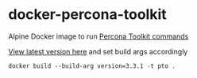 # docker-percona-toolkit

Alpine Docker image to run [Percona Toolkit commands](https://www.percona.com/doc/percona-toolkit/3.0/index.html].)

[View latest version here](https://www.percona.com/downloads/percona-toolkit/LATEST/) and set build args accordingly

```
docker build --build-arg version=3.3.1 -t pto .
```
